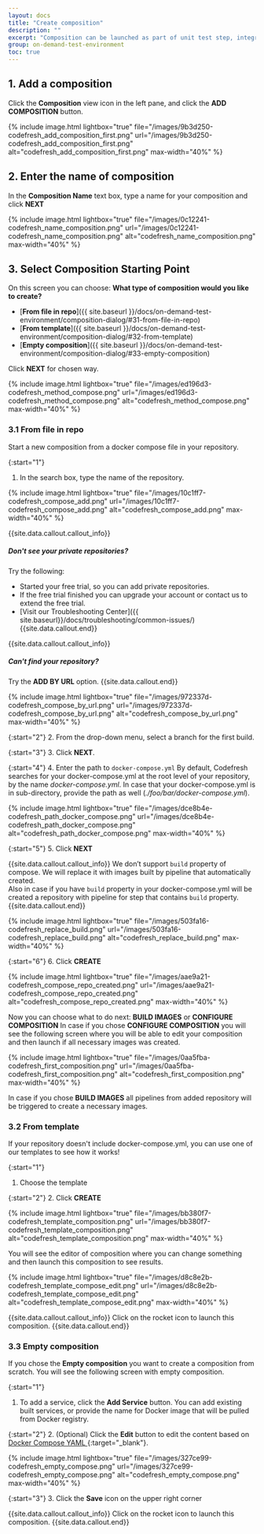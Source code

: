 ```yaml
---
layout: docs
title: "Create composition"
description: ""
excerpt: "Composition can be launched as part of unit test step, integration test or for running an image for manual testing. Also based on your `docker-compose.yml` automatically can be created services that were described in this file.\nBelow how to create a composition."
group: on-demand-test-environment
toc: true
---
```


## 1. Add a composition
Click the **Composition** view icon in the left pane, and click the **ADD COMPOSITION** button.

{% include 
image.html 
lightbox="true" 
file="/images/9b3d250-codefresh_add_composition_first.png" 
url="/images/9b3d250-codefresh_add_composition_first.png"
alt="codefresh_add_composition_first.png" 
max-width="40%"
%}

## 2. Enter the name of composition
In the **Composition Name** text box, type a name for your composition and click __NEXT__

{% include 
image.html 
lightbox="true" 
file="/images/0c12241-codefresh_name_composition.png" 
url="/images/0c12241-codefresh_name_composition.png"
alt="codefresh_name_composition.png" 
max-width="40%"
%}

## 3. Select Composition Starting Point
On this screen you can choose: __What type of composition would you like to create?__
* [**From file in repo**]({{ site.baseurl }}/docs/on-demand-test-environment/composition-dialog/#31-from-file-in-repo) 
* [**From template**]({{ site.baseurl }}/docs/on-demand-test-environment/composition-dialog/#32-from-template)
* [**Empty composition**]({{ site.baseurl }}/docs/on-demand-test-environment/composition-dialog/#33-empty-composition)

Click **NEXT** for chosen way.

{% include 
image.html 
lightbox="true" 
file="/images/ed196d3-codefresh_method_compose.png" 
url="/images/ed196d3-codefresh_method_compose.png"
alt="codefresh_method_compose.png" 
max-width="40%"
%}

### 3.1 From file in repo
Start a new composition from a docker compose file in your repository.

{:start="1"}
1. In the search box, type the name of the repository.

{% include 
image.html 
lightbox="true" 
file="/images/10c1ff7-codefresh_compose_add.png" 
url="/images/10c1ff7-codefresh_compose_add.png"
alt="codefresh_compose_add.png" 
max-width="40%"
%}

{{site.data.callout.callout_info}}
##### Don't see your private repositories?
Try the following:
* Started your free trial, so you can add private repositories.
* If the free trial finished you can upgrade your account or contact us to extend the free trial.
* [Visit our Troubleshooting Center]({{ site.baseurl}}/docs/troubleshooting/common-issues/)
{{site.data.callout.end}}

{{site.data.callout.callout_info}}
##### Can't find your repository?
Try the **ADD BY URL** option.
{{site.data.callout.end}}

{% include 
image.html 
lightbox="true" 
file="/images/972337d-codefresh_compose_by_url.png" 
url="/images/972337d-codefresh_compose_by_url.png"
alt="codefresh_compose_by_url.png" 
max-width="40%"
%}

{:start="2"}
2. From the drop-down menu, select a branch for the first build.

{:start="3"}
3. Click **NEXT**.

{:start="4"}
4. Enter the path to `docker-compose.yml`
By default, Codefresh searches for your docker-compose.yml at the root level of your repository, by the name *docker-compose.yml*. In case that your docker-compose.yml is in sub-directory, provide the path as well (*./foo/bar/docker-compose.yml*).

{% include 
image.html 
lightbox="true" 
file="/images/dce8b4e-codefresh_path_docker_compose.png" 
url="/images/dce8b4e-codefresh_path_docker_compose.png"
alt="codefresh_path_docker_compose.png" 
max-width="40%"
%}

{:start="5"}
5. Click **NEXT**

{{site.data.callout.callout_info}}
We don’t support `build` property of compose. We will replace it with images built by pipeline that automatically created. <br>
Also in case if you have `build` property in your docker-compose.yml will be created a repository with pipeline for step that contains `build` property.
{{site.data.callout.end}}

{% include 
image.html 
lightbox="true" 
file="/images/503fa16-codefresh_replace_build.png" 
url="/images/503fa16-codefresh_replace_build.png"
alt="codefresh_replace_build.png" 
max-width="40%"
%}

{:start="6"}
6. Click **CREATE**

{% include 
image.html 
lightbox="true" 
file="/images/aae9a21-codefresh_compose_repo_created.png" 
url="/images/aae9a21-codefresh_compose_repo_created.png"
alt="codefresh_compose_repo_created.png" 
max-width="40%"
%}

Now you can choose what to do next: **BUILD IMAGES** or **CONFIGURE COMPOSITION**
In case if you chose **CONFIGURE COMPOSITION** you will see the following screen where you will be able to edit your composition and then launch if all necessary images was created.

{% include 
image.html 
lightbox="true" 
file="/images/0aa5fba-codefresh_first_composition.png" 
url="/images/0aa5fba-codefresh_first_composition.png"
alt="codefresh_first_composition.png" 
max-width="40%"
%}

In case if you chose **BUILD IMAGES** all pipelines from added repository will be triggered to create a necessary images.

### 3.2 From template
If your repository doesn't include docker-compose.yml, you can use one of our templates to see how it works!

{:start="1"}
1. Choose the template

{:start="2"}
2. Click **CREATE**

{% include 
image.html 
lightbox="true" 
file="/images/bb380f7-codefresh_template_composition.png" 
url="/images/bb380f7-codefresh_template_composition.png"
alt="codefresh_template_composition.png" 
max-width="40%"
%}

You will see the editor of composition where you can change something and then launch this composition to see results. 

{% include 
image.html 
lightbox="true" 
file="/images/d8c8e2b-codefresh_template_compose_edit.png" 
url="/images/d8c8e2b-codefresh_template_compose_edit.png"
alt="codefresh_template_compose_edit.png" 
max-width="40%"
%}

{{site.data.callout.callout_info}}
Click on the rocket icon to launch this composition.
{{site.data.callout.end}}

### 3.3 Empty composition
If you chose the **Empty composition** you want to create a composition from scratch. You will see the following screen with empty composition. 

{:start="1"}
1. To add a service, click the **Add Service** button.
You can add existing built services, or provide the name for Docker image that will be pulled from Docker registry.

{:start="2"}
2. (Optional) Click the **Edit** button to edit the content based on [Docker Compose YAML ](https://docs.docker.com/compose/compose-file/){:target="_blank"}.

{% include 
image.html 
lightbox="true" 
file="/images/327ce99-codefresh_empty_compose.png" 
url="/images/327ce99-codefresh_empty_compose.png"
alt="codefresh_empty_compose.png" 
max-width="40%"
%}

{:start="3"}
3. Click the **Save** icon on the upper right corner

{{site.data.callout.callout_info}}
Click on the rocket icon to launch this composition.
{{site.data.callout.end}}
 
